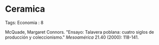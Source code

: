 # Ceramica

Tags: Economia
: 8

McQuade, Margaret Connors. "Ensayo: Talavera poblana: cuatro siglos de producción y coleccionismo." *Mesoamérica* 21.40 (2000): 118-141.
